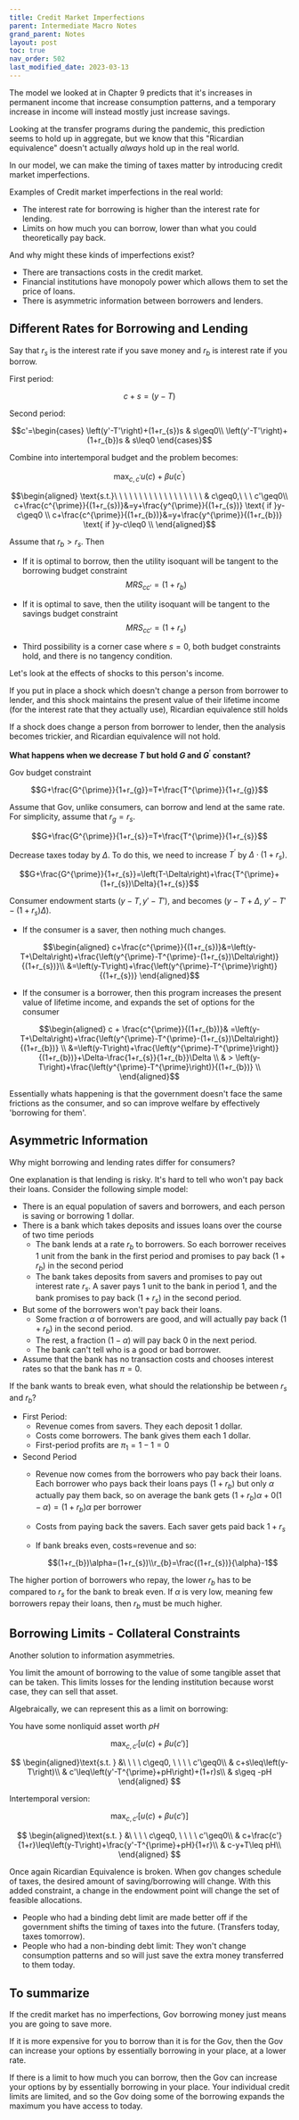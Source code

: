 ```yaml
---
title: Credit Market Imperfections
parent: Intermediate Macro Notes
grand_parent: Notes
layout: post
toc: true
nav_order: 502
last_modified_date: 2023-03-13
---
```


The model we looked at in Chapter 9 predicts that it's increases in permanent income that increase consumption patterns, and a temporary increase in income will instead mostly just increase savings.

Looking at the transfer programs during the pandemic, this prediction seems to hold up in aggregate, but we know that this "Ricardian equivalence" doesn't actually *always* hold up in the real world.

In our model, we can make the timing of taxes matter by introducing credit market imperfections.


Examples of Credit market imperfections in the real world:

- The interest rate for borrowing is higher than the interest rate for lending.
- Limits on how much you can borrow, lower than what you could theoretically pay back.

And why might these kinds of imperfections exist?

- There are transactions costs in the credit market.
- Financial institutions have monopoly power which allows them to set the price of loans.
- There is asymmetric information between borrowers and lenders.




<div class="pagebreak"></div>


## Different Rates for Borrowing and Lending


<link href="https://kineticgraphs.org/css/kg.0.3.3.css" rel="stylesheet" type="text/css" />
<script src="https://kineticgraphs.org/js/kg3d.0.3.3.js"></script>
<div class="kg-container" src="./graphs/twoPeriodInterestRateSpread.yml" clearcolor="#fff0"></div>



Say that $r_{s}$ is the interest rate if you save money and $r_{b}$ is interest rate if you borrow. 

First period:

$$c+s=\left(y-T\right)$$

Second period:

$$c'=\begin{cases}
\left(y'-T'\right)+(1+r_{s})s & s\geq0\\
\left(y'-T'\right)+(1+r_{b})s & s\leq0
\end{cases}$$

Combine into intertemporal budget and the problem becomes:

$$\max_{c,c^{\prime}}u(c)+\beta u(c^{\prime})$$



$$\begin{aligned}
\text{s.t.}\ \ \ \ \ \ \ \ \ \ \ \ \ \ \ \ \ \  & c\geq0,\ \ \ c'\geq0\\
c+\frac{c^{\prime}}{(1+r_{s})}&=y+\frac{y^{\prime}}{(1+r_{s})} \text{ if }y-c\geq0 \\
c+\frac{c^{\prime}}{(1+r_{b})}&=y+\frac{y^{\prime}}{(1+r_{b})} \text{ if }y-c\leq0 \\
\end{aligned}$$

Assume that $r_{b}>r_{s}$. Then 

- If it is optimal to borrow, then the utility isoquant will be tangent to the borrowing budget constraint 
    $$MRS_{cc'}=(1+r_{b})$$

- If it is optimal to save, then the utility isoquant will be tangent to the savings budget constraint
    $$MRS_{cc'}=(1+r_{s})$$

- Third possibility is a corner case where $s=0$, both budget constraints hold, and there is no tangency condition.

Let's look at the effects of shocks to this person's income.

If you put in place a shock which doesn't change a person from borrower to lender, and this shock maintains the present value of their lifetime income (for the interest rate that they actually use), Ricardian equivalence still holds

If a shock does change a person from borrower to lender, then the analysis becomes trickier, and Ricardian equivalence will not hold.


**What happens when we decrease $T$ but hold $G$ and $G^{\prime}$ constant?**

Gov budget constraint

$$G+\frac{G^{\prime}}{1+r_{g}}=T+\frac{T^{\prime}}{1+r_{g}}$$

Assume that Gov, unlike consumers, can borrow and lend at the same rate.
For simplicity, assume that $r_{g}=r_{s}$.

$$G+\frac{G^{\prime}}{1+r_{s}}=T+\frac{T^{\prime}}{1+r_{s}}$$

Decrease taxes today by $\Delta$. To do this, we need to increase $T^{\prime}$ by $\Delta\cdot(1+r_s)$.

$$G+\frac{G^{\prime}}{1+r_{s}}=\left(T-\Delta\right)+\frac{T^{\prime}+(1+r_{s})\Delta}{1+r_{s}}$$

Consumer endowment starts $\left(y-T,y'-T'\right)$, and becomes $\left(y-T+\Delta,\ y'-T'-(1+r_{s})\Delta\right).$

- If the consumer is a saver, then nothing much changes.


$$\begin{aligned}
c+\frac{c^{\prime}}{(1+r_{s})}&=\left(y-T+\Delta\right)+\frac{\left(y^{\prime}-T^{\prime}-(1+r_{s})\Delta\right)}{(1+r_{s})}\\
&=\left(y-T\right)+\frac{\left(y^{\prime}-T^{\prime}\right)}{(1+r_{s})}
\end{aligned}$$
    

- If the consumer is a borrower, then this program increases the present value of lifetime income, and expands the set of options for the consumer
  
$$\begin{aligned}
c + \frac{c^{\prime}}{(1+r_{b})}& =\left(y-T+\Delta\right)+\frac{\left(y^{\prime}-T^{\prime}-(1+r_{s})\Delta\right)}{(1+r_{b})} \\
&=\left(y-T\right)+\frac{\left(y^{\prime}-T^{\prime}\right)}{(1+r_{b})}+\Delta-\frac{1+r_{s}}{1+r_{b}}\Delta \\
& > \left(y-T\right)+\frac{\left(y^{\prime}-T^{\prime}\right)}{(1+r_{b})} \\
\end{aligned}$$


Essentially whats happening is that the government doesn't face the same frictions as the consumer, and so can improve welfare by effectively 'borrowing for them'.





<div class="pagebreak"></div>

## Asymmetric Information

Why might borrowing and lending rates differ for consumers?

One explanation is that lending is risky. It's hard to tell who won't pay back their loans. Consider the following simple model:

- There is an equal population of savers and borrowers, and each person is saving or borrowing 1 dollar.
- There is a bank which takes deposits and issues loans over the course of two time periods
    - The bank lends at a rate $r_b$ to borrowers. So each borrower receives 1 unit from the bank in the first period and promises to pay back $(1+r_{b})$ in the second period
    - The bank takes deposits from savers and promises to pay out interest rate $r_{s}$. A saver pays 1 unit to the bank in period 1, and the bank promises to pay back $(1+r_{s})$ in the second period.
- But some of the borrowers won't pay back their loans.
    - Some fraction $\alpha$ of borrowers are good, and will actually pay back $(1+r_{b})$ in the second period.
    - The rest, a fraction $\left(1-\alpha\right)$ will pay back 0 in the next period.
    - The bank can't tell who is a good or bad borrower.
- Assume that the bank has no transaction costs and chooses interest rates so that the bank has $\pi=0$.

If the bank wants to break even, what should the relationship be between $r_{s}$ and $r_{b}$?

- First Period:
    - Revenue comes from savers. They each deposit 1 dollar.
    - Costs come borrowers. The bank gives them each 1 dollar.
    - First-period profits are $\pi_{1}=1-1=0$
- Second Period
    - Revenue now comes from the borrowers who pay back their loans. Each borrower who pays back their loans pays $(1+r_{b})$ but only $\alpha$ actually pay them back, so on average the bank gets $(1+r_{b})\alpha+0(1-\alpha)=(1+r_{b})\alpha$ per borrower
    - Costs from paying back the savers. Each saver gets paid back $1+r_{s}$
    - If bank breaks even, costs=revenue and so: 
        
        $$(1+r_{b})\alpha=(1+r_{s})\\r_{b}=\frac{(1+r_{s})}{\alpha}-1$$

The higher portion of borrowers who repay, the lower $r_{b}$ has to be compared to $r_{s}$ for the bank to break even.
If $\alpha$ is very low, meaning few borrowers repay their loans, then $r_b$ must be much higher.


<!--
- What happens if we change lenders and borrower population?

- N_{s} savers, and N_{b} borrowers. 

- First period:

- revenue: N_{s}

- costs: N_{b}

- The bank borrows to make up the difference. s_{b}=N_{s}-N_{b}

- Second period:

- Revenue: \alpha(1+r_{b})N_{b}

- Costs: (1+r_{s})\left(N_{s}-s_{b}\right)

- Break even(1+r_{b})=\frac{(1+r_{s})\left(N_{s}-s_{b}\right)}{\alpha N_{b}}

Conceptually similar in some ways to insurance markets. (Read about flood insurance if this interest you)

“Market for Lemons” - Very famous paper about bad cars driving good off the market.
-->



<div class="pagebreak"></div>

## Borrowing Limits - Collateral Constraints


<!-- <link href="https://kineticgraphs.org/css/kg.0.2.6.css" rel="stylesheet" type="text/css" /> -->
<!-- <script src="https://kineticgraphs.org/js/kg3d.0.2.6.js"></script> -->
<div class="kg-container" src="./graphs/twoPeriodCollateralConstraint.yml" clearcolor="#fff0"></div>



Another solution to information asymmetries.

You limit the amount of borrowing to the value of some tangible asset that can be taken. This limits losses for the lending institution because worst case, they can sell that asset.

Algebraically, we can represent this as a limit on borrowing:

You have some nonliquid asset worth $pH$

$$\max_{c,c'} \left[u(c)+\beta u(c')\right]$$

$$
\begin{aligned}\text{s.t. }
&\ \ \ \ c\geq0, \ \ \ \ c'\geq0\\
& c+s\leq\left(y-T\right)\\
& c'\leq\left(y'-T^{\prime}+pH\right)+(1+r)s\\
& s\geq -pH
\end{aligned}
$$

Intertemporal version:

$$\max_{c,c'} \left[u(c)+\beta u(c')\right]$$

$$
\begin{aligned}\text{s.t. }
&\ \ \ \ c\geq0, \ \ \ \ c'\geq0\\
& c+\frac{c'}{1+r}\leq\left(y-T\right)+\frac{y'-T^{\prime}+pH}{1+r}\\
& c-y+T\leq pH\\
\end{aligned}
$$

Once again Ricardian Equivalence is broken. When gov changes schedule of taxes, the desired amount of saving/borrowing will change. With this added constraint, a change in the endowment point will change the set of feasible allocations.

- People who had a binding debt limit are made better off if the government shifts the timing of taxes into the future. (Transfers today, taxes tomorrow).
- People who had a non-binding debt limit: They won't change consumption patterns and so will just save the extra money transferred to them today.


## To summarize

If the credit market has no imperfections, Gov borrowing money just means you are going to save more.

If it is more expensive for you to borrow than it is for the Gov, then the Gov can increase your options by essentially borrowing in your place, at a lower rate.

If there is a limit to how much you can borrow, then the Gov can increase your options by by essentially borrowing in your place. Your individual credit limits are limited, and so the Gov doing some of the borrowing expands the maximum you have access to today.
